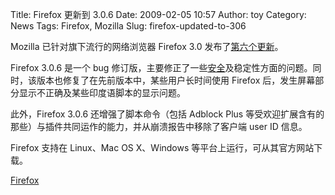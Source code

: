 Title: Firefox 更新到 3.0.6
Date: 2009-02-05 10:57
Author: toy
Category: News
Tags: Firefox, Mozilla
Slug: firefox-updated-to-306

Mozilla 已针对旗下流行的网络浏览器 Firefox 3.0
发布了[第六个更新](http://www.mozilla.com/en-US/firefox/3.0.6/releasenotes/)。

Firefox 3.0.6 是一个 bug
修订版，主要修正了一些[安全](http://www.mozilla.org/security/known-vulnerabilities/firefox30.html#firefox3.0.6)及稳定性方面的问题。同时，该版本也修复了在先前版本中，某些用户长时间使用
Firefox 后，发生屏幕部分显示不正确及某些印度语脚本的显示问题。

此外，Firefox 3.0.6 还增强了脚本命令（包括 Adblock Plus
等受欢迎扩展含有的那些）与插件共同运作的能力，并从崩溃报告中移除了客户端
user ID 信息。

Firefox 支持在 Linux、Mac OS X、Windows
等平台上运行，可从其官方网站下载。

[Firefox](http://www.mozilla.com/en-US/firefox/all.html)
